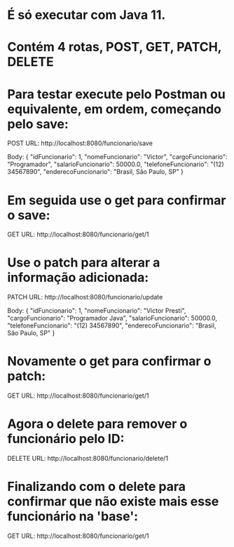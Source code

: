 # É só executar com Java 11.

# Contém 4 rotas, POST, GET, PATCH, DELETE
# Para testar execute pelo Postman ou equivalente, em ordem, começando pelo save:

POST
URL: http://localhost:8080/funcionario/save

Body:
{
  "idFuncionario": 1,
  "nomeFuncionario": "Victor",
  "cargoFuncionario": "Programador",
  "salarioFuncionario": 50000.0,
  "telefoneFuncionario": "(12) 34567890",
  "enderecoFuncionario": "Brasil, São Paulo, SP"
}

# Em seguida use o get para confirmar o save:

GET
URL: http://localhost:8080/funcionario/get/1

# Use o patch para alterar a informação adicionada:

PATCH
URL: http://localhost:8080/funcionario/update

Body:
{
  "idFuncionario": 1,
  "nomeFuncionario": "Victor Presti",
  "cargoFuncionario": "Programador Java",
  "salarioFuncionario": 50000.0,
  "telefoneFuncionario": "(12) 34567890",
  "enderecoFuncionario": "Brasil, São Paulo, SP"
}

# Novamente o get para confirmar o patch:

GET
URL: http://localhost:8080/funcionario/get/1

# Agora o delete para remover o funcionário pelo ID:

DELETE
URL: http://localhost:8080/funcionario/delete/1


# Finalizando com o delete para confirmar que não existe mais esse funcionário na 'base':

GET
URL: http://localhost:8080/funcionario/get/1


